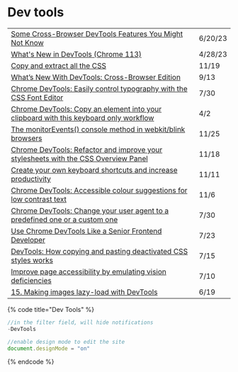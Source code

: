 # Dev tools

|                                                                                                                                                                        |         |
| ---------------------------------------------------------------------------------------------------------------------------------------------------------------------- | ------- |
| [Some Cross-Browser DevTools Features You Might Not Know](https://css-tricks.com/some-cross-browser-devtools-features-you-might-not-know/)                             | 6/20/23 |
| [What's New in DevTools (Chrome 113)](https://developer.chrome.com/blog/new-in-devtools-113/)                                                                          | 4/28/23 |
| [Copy and extract all the CSS](https://twitter.com/umaar/status/1263418649286754304)                                                                                   | 11/19   |
| [What’s New With DevTools: Cross-Browser Edition](https://www.smashingmagazine.com/2021/09/devtools-cross-browser-edition/)                                            | 9/13    |
| [Chrome DevTools: Easily control typography with the CSS Font Editor](https://umaar.com/dev-tips/244-font-editor/)                                                     | 7/30    |
| [Chrome DevTools: Copy an element into your clipboard with this keyboard only workflow](https://umaar.com/dev-tips/225-copy-html-element-clipboard/)                   | 4/2     |
| [The monitorEvents() console method in webkit/blink browsers](https://gomakethings.com/the-monitorevents-console-method-in-webkit/blink-browsers/)                     | 11/25   |
| [Chrome DevTools: Refactor and improve your stylesheets with the CSS Overview Panel](https://umaar.com/dev-tips/240-css-overview-improved/)                            | 11/18   |
| [Create your own keyboard shortcuts and increase productivity](https://umaar.com/dev-tips/239-shortcut-editor/)                                                        | 11/11   |
| [Chrome DevTools: Accessible colour suggestions for low contrast text](https://umaar.com/dev-tips/236-accessible-colour-suggestions/)                                  | 11/6    |
| [Chrome DevTools: Change your user agent to a predefined one or a custom one](https://umaar.com/dev-tips/234-custom-user-agent/)                                       | 7/30    |
| [Use Chrome DevTools Like a Senior Frontend Developer](https://medium.com/javascript-in-plain-english/use-chrome-devtools-like-a-senior-frontend-developer-99a4740674) | 7/23    |
| [DevTools: How copying and pasting deactivated CSS styles works](https://umaar.com/dev-tips/232-copy-paste-deactivated-styles/)                                        | 7/15    |
| [Improve page accessibility by emulating vision deficiencies](https://umaar.com/dev-tips/231-emulate-vision-deficiencies/)                                             | 7/10    |
| [15. Making images lazy-load with DevTools](https://moderndevtools.com/lessons/15)                                                                                     | 6/19    |

{% code title="Dev Tools" %}
```javascript
//in the filter field, will hide notifications
-DevTools

//enable design mode to edit the site
document.designMode = "on"

```
{% endcode %}
